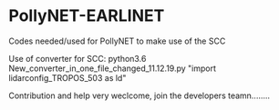# PollyNET-EARLINET
Codes needed/used for PollyNET to make use of the SCC

Use of converter for SCC:
python3.6 New_converter_in_one_file_changed_11.12.19.py "import lidarconfig_TROPOS_503 as ld"

Contribution and help very weclcome, join the developers teamn........
